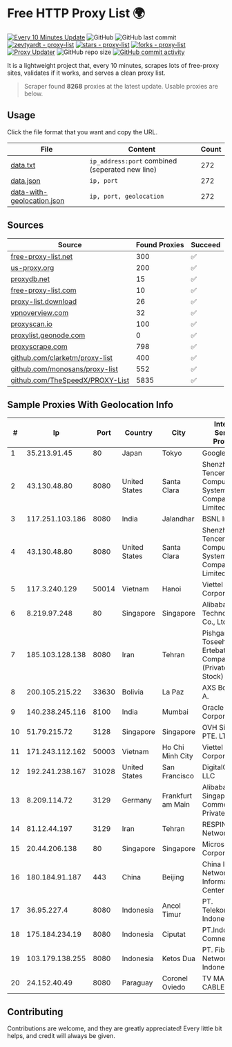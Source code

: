 
# Free HTTP Proxy List 🌍

[![Every 10 Minutes Update](https://github.com/mertguvencli/http-proxy-list/actions/workflows/main.yml/badge.svg?branch=main)](https://github.com/mertguvencli/http-proxy-list/actions/workflows/main.yml)
![GitHub](https://img.shields.io/github/license/mertguvencli/http-proxy-list)
![GitHub last commit](https://img.shields.io/github/last-commit/mertguvencli/http-proxy-list)
[![zevtyardt - proxy-list](https://img.shields.io/static/v1?label=zevtyardt&message=proxy-list&color=blue&logo=github)](https://github.com/zevtyardt/proxy-list "Go to GitHub repo")
[![stars - proxy-list](https://img.shields.io/github/stars/zevtyardt/proxy-list?style=social)](https://github.com/zevtyardt/proxy-list)
[![forks - proxy-list](https://img.shields.io/github/forks/zevtyardt/proxy-list?style=social)](https://github.com/zevtyardt/proxy-list)
[![Proxy Updater](https://github.com/zevtyardt/proxy-list/workflows/Proxy%20Updater/badge.svg)](https://github.com/zevtyardt/proxy-list/actions?query=workflow:"Proxy+Updater")
![GitHub repo size](https://img.shields.io/github/repo-size/zevtyardt/proxy-list)
[![GitHub commit activity](https://img.shields.io/github/commit-activity/m/zevtyardt/proxy-list?logo=commits)](https://github.com/zevtyardt/proxy-list/commits/main)

It is a lightweight project that, every 10 minutes, scrapes lots of free-proxy sites, validates if it works, and serves a clean proxy list.

> Scraper found **8268** proxies at the latest update. Usable proxies are below.

## Usage

Click the file format that you want and copy the URL.

|File|Content|Count|
|----|-------|-----|
|[data.txt](https://raw.githubusercontent.com/mertguvencli/http-proxy-list/main/proxy-list/data.txt)|`ip_address:port` combined (seperated new line)|272|
|[data.json](https://raw.githubusercontent.com/mertguvencli/http-proxy-list/main/proxy-list/data.json)|`ip, port`|272|
|[data-with-geolocation.json](https://raw.githubusercontent.com/mertguvencli/http-proxy-list/main/proxy-list/data-with-geolocation.json)|`ip, port, geolocation`|272|

## Sources

|Source|Found Proxies|Succeed|
|------|-------------|-------|
|[free-proxy-list.net](https://free-proxy-list.net)|300|✅|
|[us-proxy.org](https://www.us-proxy.org)|200|✅|
|[proxydb.net](http://proxydb.net)|15|✅|
|[free-proxy-list.com](https://free-proxy-list.com/?page=&port=&type%5B%5D=http&type%5B%5D=https&up_time=0&search=Search)|10|✅|
|[proxy-list.download](https://www.proxy-list.download/HTTP)|26|✅|
|[vpnoverview.com](https://vpnoverview.com/privacy/anonymous-browsing/free-proxy-servers)|32|✅|
|[proxyscan.io](https://www.proxyscan.io)|100|✅|
|[proxylist.geonode.com](https://proxylist.geonode.com/api/proxy-list?limit=300&page=1&sort_by=lastChecked&sort_type=desc&protocols=http,https)|0|✅|
|[proxyscrape.com](https://api.proxyscrape.com/v2/?request=displayproxies&protocol=http&timeout=10000&country=all&ssl=all&anonymity=all)|798|✅|
|[github.com/clarketm/proxy-list](https://raw.githubusercontent.com/clarketm/proxy-list/master/proxy-list-raw.txt)|400|✅|
|[github.com/monosans/proxy-list](https://raw.githubusercontent.com/monosans/proxy-list/main/proxies/http.txt)|552|✅|
|[github.com/TheSpeedX/PROXY-List](https://raw.githubusercontent.com/TheSpeedX/PROXY-List/master/http.txt)|5835|✅|


## Sample Proxies With Geolocation Info

|#|Ip|Port|Country|City|Internet Service Provider|
|-|--|----|-------|----|-------------------------|
|1|35.213.91.45|80|Japan|Tokyo|Google LLC|
|2|43.130.48.80|8080|United States|Santa Clara|Shenzhen Tencent Computer Systems Company Limited|
|3|117.251.103.186|8080|India|Jalandhar|BSNL Internet|
|4|43.130.48.80|8080|United States|Santa Clara|Shenzhen Tencent Computer Systems Company Limited|
|5|117.3.240.129|50014|Vietnam|Hanoi|Viettel Corporation|
|6|8.219.97.248|80|Singapore|Singapore|Alibaba (US) Technology Co., Ltd.|
|7|185.103.128.138|8080|Iran|Tehran|Pishgaman Toseeh Ertebatat Company (Private Joint Stock)|
|8|200.105.215.22|33630|Bolivia|La Paz|AXS Bolivia S. A.|
|9|140.238.245.116|8100|India|Mumbai|Oracle Corporation|
|10|51.79.215.72|3128|Singapore|Singapore|OVH Singapore PTE. LTD|
|11|171.243.112.162|50003|Vietnam|Ho Chi Minh City|Viettel Corporation|
|12|192.241.238.167|31028|United States|San Francisco|DigitalOcean, LLC|
|13|8.209.114.72|3129|Germany|Frankfurt am Main|Alibaba.com Singapore E-Commerce Private Limited|
|14|81.12.44.197|3129|Iran|Tehran|RESPINA Networks|
|15|20.44.206.138|80|Singapore|Singapore|Microsoft Corporation|
|16|180.184.91.187|443|China|Beijing|China Internet Network Information Center|
|17|36.95.227.4|8080|Indonesia|Ancol Timur|PT. Telekomunikasi Indonesia|
|18|175.184.234.19|8080|Indonesia|Ciputat|PT.Indonesia Comnets Plus|
|19|103.179.138.255|8080|Indonesia|Ketos Dua|PT. Fiber Networks Indonesia|
|20|24.152.40.49|8080|Paraguay|Coronel Oviedo|TV MAX CABLE S.A.|



## Contributing

Contributions are welcome, and they are greatly appreciated! Every
little bit helps, and credit will always be given.

